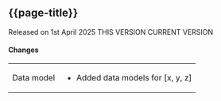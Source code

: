 ## {{page-title}}

<span class="nhsd-a-tag nhsd-a-tag--bg-light-blue">Released on 1st April 2025</span>
<span class="nhsd-a-tag nhsd-a-tag--bg-light-green">THIS VERSION</span>
<span class="nhsd-a-tag nhsd-a-tag--bg-light-red">CURRENT VERSION</span>

#### Changes

<table data-responsive>
    <tbody>
        <!-- Data model -->
        <tr>
            <td class="nhsd-m-table__highlighted-items">Data model</td>
            <td>
                <ul>
                    <li>Added data models for [x, y, z]</li>
                </ul>
            </td>
        </tr>
    </tbody>
</table>
